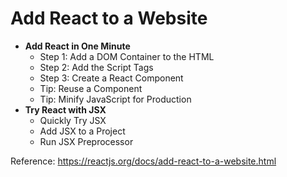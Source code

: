 # Add React to a Website

- **Add React in One Minute**
  - Step 1: Add a DOM Container to the HTML
  - Step 2: Add the Script Tags
  - Step 3: Create a React Component
  - Tip: Reuse a Component
  - Tip: Minify JavaScript for Production
- **Try React with JSX**
  - Quickly Try JSX
  - Add JSX to a Project
  - Run JSX Preprocessor

Reference: https://reactjs.org/docs/add-react-to-a-website.html

